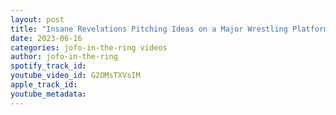 ```yaml
---
layout: post
title: "Insane Revelations Pitching Ideas on a Major Wrestling Platform"
date: 2023-06-16
categories: jofo-in-the-ring videos
author: jofo-in-the-ring
spotify_track_id: 
youtube_video_id: G2OMsTXVsIM
apple_track_id: 
youtube_metadata: 
---
```

